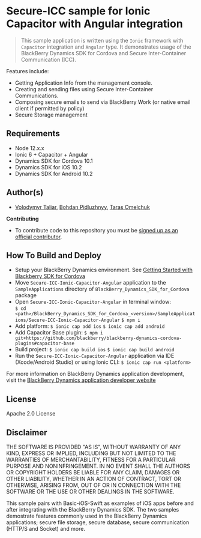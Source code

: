 # Secure-ICC sample for Ionic Capacitor with Angular integration

> This sample application is written using the `Ionic` framework with `Capacitor` integration and `Angular` type.
It demonstrates usage of the BlackBerry Dynamics SDK for Cordova and Secure Inter-Container Communication (ICC).

Features include:

* Getting Application Info from the management console.
* Creating and sending files using Secure Inter-Container Communications.
* Composing secure emails to send via BlackBerry Work (or native email client if permitted by policy)
* Secure Storage management

## Requirements
* Node 12.x.x
* Ionic 6 + Capacitor + Angular
* Dynamics SDK for Cordova 10.1
* Dynamics SDK for iOS 10.2
* Dynamics SDK for Android 10.2

## Author(s)
* [Volodymyr Taliar](mailto:vtaliar@blackberry.com), [Bohdan Pidluzhnyy](mailto:bpidluzhnyy@blackberry.com), [Taras Omelchuk](mailto:tomelchuk@blackberry.com)

**Contributing**
*   To contribute code to this repository you must be
    [signed up as an official contributor](http://blackberry.github.com/howToContribute.html).

## How To Build and Deploy
* Setup your BlackBerry Dynamics environment. See [Getting Started with Blackberry SDK for Cordova](https://docs.blackberry.com/en/development-tools/blackberry-dynamics-sdk-cordova/latest)
* Move `Secure-ICC-Ionic-Capacitor-Angular` application to the `SampleApplications` directory of `BlackBerry_Dynamics_SDK_for_Cordova` package
* Open `Secure-ICC-Ionic-Capacitor-Angular` in terminal window:  
`$ cd <path>/BlackBerry_Dynamics_SDK_for_Cordova_<version>/SampleApplications/Secure-ICC-Ionic-Capacitor-Angular`
`$ npm i`
* Add platform:
`$ ionic cap add ios`
`$ ionic cap add android`
* Add Capacitor Base plugin:
`$ npm i git+https://github.com/blackberry/blackberry-dynamics-cordova-plugins#capacitor-base`
* Build project:
`$ ionic cap build ios`
`$ ionic cap build android`
* Run the `Secure-ICC-Ionic-Capacitor-Angular` application via IDE (Xcode/Android Studio) or using Ionic CLI:
`$ ionic cap run <platform>` 


For more information on BlackBerry Dynamics application development, visit the [BlackBerry Dynamics application developer website](https://developers.blackberry.com/dynamics)


## License

Apache 2.0 License


## Disclaimer

THE SOFTWARE IS PROVIDED "AS IS", WITHOUT WARRANTY OF ANY KIND, EXPRESS OR IMPLIED, INCLUDING BUT NOT LIMITED TO THE WARRANTIES OF MERCHANTABILITY, FITNESS FOR A PARTICULAR PURPOSE AND NONINFRINGEMENT. IN NO EVENT SHALL THE AUTHORS OR COPYRIGHT HOLDERS BE LIABLE FOR ANY CLAIM, DAMAGES OR OTHER LIABILITY, WHETHER IN AN ACTION OF CONTRACT, TORT OR OTHERWISE, ARISING FROM, OUT OF OR IN CONNECTION WITH THE SOFTWARE OR THE USE OR OTHER DEALINGS IN THE SOFTWARE.

This sample pairs with Basic-iOS-Swift as examples of iOS apps before and after integrating with the BlackBerry Dynamics SDK. The two samples demostrate features commonly used in the BlackBerry Dynamics applications; secure file storage, secure database, secure communication (HTTP/S and Socket) and more.

